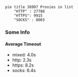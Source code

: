 
```mermaid
pie title 38997 Proxies in list
    "HTTP" : 27788
    "HTTPS": 9915
    "SOCKS" : 8003
```

### Some Info
#### Average Timeout

- mixed: 4.0s
- http: 2.3s
- https: 8.2s
- socks: 6.4s